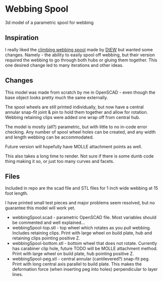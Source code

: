 # Webbing Spool
3d model of a parametric spool for webbing

## Inspiration
I really liked the [climbing webbing spool](https://www.thingiverse.com/thing:2325788) made by [DtEW](https://www.thingiverse.com/dtew/designs) but wanted some changes. Namely - the ability to easily spool off webbing, but their version required the webbing to go through both hubs or gluing them together. This one desired change led to many iterations and other ideas.

## Changes
This model was made from scratch by me in OpenSCAD - even though the base object looks pretty much the same externally.

The spool wheels are still printed individually, but now have a central annular snap-fit joint & pin to hold them together and allow for rotation. Webbing retaining clips were added one wrap off from central hub.

The model is mostly (all?) parametric, but with little to no in-code error checking. Any number of spool wheel holes can be created, and any width and length webbing can be accommodated.

Future version will hopefully have MOLLE attachment points as well.

This also takes a long time to render. Not sure if there is some dumb code thing making it so, or just too many curves and facets.

## Files
Included in repo are the scad file and STL files for 1 inch wide webbing at 15 foot length.

I have printed small test pieces and major problems seem resolved, but no guarantee this model will work yet.

* webbingSpool.scad - parametric OpenSCAD file. Most variables should be commented and well explained...
* webbingSpool-top.stl - top wheel which rotates as you pull webbing. Includes retaining clips. Print with large wheel on build plate, hub and retaining clips pointing positive Z.
* webbingSpool-bottom.stl - bottom wheel that does not rotate. Currently has carabiner clip hole, future TODO will be MOLLE attachment method. Print with large wheel on build plate, hub pointing positive Z.
* webbingSpool-peg.stl - central annular (cantilevered?) snap-fit peg. Print with long central axis parallel to build plate. This makes the deformation force (when inserting peg into holes) perpendicular to layer lines.
